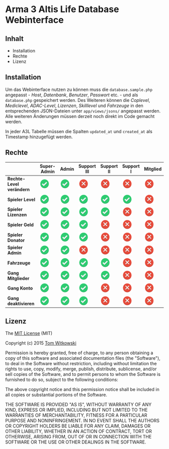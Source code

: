 # Arma 3 Altis Life Database Webinterface

## Inhalt

* Installation
* Rechte
* Lizenz

## Installation

Um das Webinterface nutzen zu können muss die ```database.sample.php``` angepasst - *Host*, *Datenbank*, *Benutzer*, *Passwort* etc. - und als ```database.php``` gespeichert werden. Des Weiteren können die *Coplevel*, *Mediclevel*, *ADAC-Level*, *Lizenzen*, *Skilllevel* und *Fahrzeuge* in den entsprechenden JSON-Dateien unter ```app/views/jsons/``` angepasst werden. Alle weiteren Änderungen müssen derzeit noch direkt im Code gemacht werden.

In jeder A3L Tabelle müssen die Spalten ```updated_at``` und ```created_at``` als Timestamp hinzugefügt werden.

## Rechte

|                            | Super-Admin                                                                                | Admin                                                                                      | Support III                                                                                  | Support II                                                                                   | Support I                                                                                    | Mitglied                                                                                     |
|----------------------------|--------------------------------------------------------------------------------------------|--------------------------------------------------------------------------------------------|----------------------------------------------------------------------------------------------|----------------------------------------------------------------------------------------------|----------------------------------------------------------------------------------------------|----------------------------------------------------------------------------------------------|
| **Rechte-Level verändern** | ![ja](https://raw.githubusercontent.com/Gummibeer/a3l-webinterface/master/icons/check.png) | ![ja](https://raw.githubusercontent.com/Gummibeer/a3l-webinterface/master/icons/check.png) | ![nein](https://raw.githubusercontent.com/Gummibeer/a3l-webinterface/master/icons/error.png) | ![nein](https://raw.githubusercontent.com/Gummibeer/a3l-webinterface/master/icons/error.png) | ![nein](https://raw.githubusercontent.com/Gummibeer/a3l-webinterface/master/icons/error.png) | ![nein](https://raw.githubusercontent.com/Gummibeer/a3l-webinterface/master/icons/error.png) |
| **Spieler Level**          | ![ja](https://raw.githubusercontent.com/Gummibeer/a3l-webinterface/master/icons/check.png) | ![ja](https://raw.githubusercontent.com/Gummibeer/a3l-webinterface/master/icons/check.png) | ![ja](https://raw.githubusercontent.com/Gummibeer/a3l-webinterface/master/icons/check.png)   | ![ja](https://raw.githubusercontent.com/Gummibeer/a3l-webinterface/master/icons/check.png)   | ![ja](https://raw.githubusercontent.com/Gummibeer/a3l-webinterface/master/icons/check.png)   | ![nein](https://raw.githubusercontent.com/Gummibeer/a3l-webinterface/master/icons/error.png) |
| **Spieler Lizenzen**       | ![ja](https://raw.githubusercontent.com/Gummibeer/a3l-webinterface/master/icons/check.png) | ![ja](https://raw.githubusercontent.com/Gummibeer/a3l-webinterface/master/icons/check.png) | ![ja](https://raw.githubusercontent.com/Gummibeer/a3l-webinterface/master/icons/check.png)   | ![ja](https://raw.githubusercontent.com/Gummibeer/a3l-webinterface/master/icons/check.png)   | ![nein](https://raw.githubusercontent.com/Gummibeer/a3l-webinterface/master/icons/error.png) | ![nein](https://raw.githubusercontent.com/Gummibeer/a3l-webinterface/master/icons/error.png) |
| **Spieler Geld**           | ![ja](https://raw.githubusercontent.com/Gummibeer/a3l-webinterface/master/icons/check.png) | ![ja](https://raw.githubusercontent.com/Gummibeer/a3l-webinterface/master/icons/check.png) | ![ja](https://raw.githubusercontent.com/Gummibeer/a3l-webinterface/master/icons/check.png)   | ![nein](https://raw.githubusercontent.com/Gummibeer/a3l-webinterface/master/icons/error.png) | ![nein](https://raw.githubusercontent.com/Gummibeer/a3l-webinterface/master/icons/error.png) | ![nein](https://raw.githubusercontent.com/Gummibeer/a3l-webinterface/master/icons/error.png) |
| **Spieler Donator**        | ![ja](https://raw.githubusercontent.com/Gummibeer/a3l-webinterface/master/icons/check.png) | ![ja](https://raw.githubusercontent.com/Gummibeer/a3l-webinterface/master/icons/check.png) | ![ja](https://raw.githubusercontent.com/Gummibeer/a3l-webinterface/master/icons/check.png)   | ![nein](https://raw.githubusercontent.com/Gummibeer/a3l-webinterface/master/icons/error.png) | ![nein](https://raw.githubusercontent.com/Gummibeer/a3l-webinterface/master/icons/error.png) | ![nein](https://raw.githubusercontent.com/Gummibeer/a3l-webinterface/master/icons/error.png) |
| **Spieler Admin**          | ![ja](https://raw.githubusercontent.com/Gummibeer/a3l-webinterface/master/icons/check.png) | ![ja](https://raw.githubusercontent.com/Gummibeer/a3l-webinterface/master/icons/check.png) | ![nein](https://raw.githubusercontent.com/Gummibeer/a3l-webinterface/master/icons/error.png) | ![nein](https://raw.githubusercontent.com/Gummibeer/a3l-webinterface/master/icons/error.png) | ![nein](https://raw.githubusercontent.com/Gummibeer/a3l-webinterface/master/icons/error.png) | ![nein](https://raw.githubusercontent.com/Gummibeer/a3l-webinterface/master/icons/error.png) |
| **Fahrzeuge**              | ![ja](https://raw.githubusercontent.com/Gummibeer/a3l-webinterface/master/icons/check.png) | ![ja](https://raw.githubusercontent.com/Gummibeer/a3l-webinterface/master/icons/check.png) | ![ja](https://raw.githubusercontent.com/Gummibeer/a3l-webinterface/master/icons/check.png)   | ![ja](https://raw.githubusercontent.com/Gummibeer/a3l-webinterface/master/icons/check.png)   | ![nein](https://raw.githubusercontent.com/Gummibeer/a3l-webinterface/master/icons/error.png) | ![nein](https://raw.githubusercontent.com/Gummibeer/a3l-webinterface/master/icons/error.png) |
| **Gang Mitglieder**        | ![ja](https://raw.githubusercontent.com/Gummibeer/a3l-webinterface/master/icons/check.png) | ![ja](https://raw.githubusercontent.com/Gummibeer/a3l-webinterface/master/icons/check.png) | ![ja](https://raw.githubusercontent.com/Gummibeer/a3l-webinterface/master/icons/check.png)   | ![ja](https://raw.githubusercontent.com/Gummibeer/a3l-webinterface/master/icons/check.png)   | ![nein](https://raw.githubusercontent.com/Gummibeer/a3l-webinterface/master/icons/error.png) | ![nein](https://raw.githubusercontent.com/Gummibeer/a3l-webinterface/master/icons/error.png) |
| **Gang Konto**             | ![ja](https://raw.githubusercontent.com/Gummibeer/a3l-webinterface/master/icons/check.png) | ![ja](https://raw.githubusercontent.com/Gummibeer/a3l-webinterface/master/icons/check.png) | ![ja](https://raw.githubusercontent.com/Gummibeer/a3l-webinterface/master/icons/check.png)   | ![nein](https://raw.githubusercontent.com/Gummibeer/a3l-webinterface/master/icons/error.png) | ![nein](https://raw.githubusercontent.com/Gummibeer/a3l-webinterface/master/icons/error.png) | ![nein](https://raw.githubusercontent.com/Gummibeer/a3l-webinterface/master/icons/error.png) |
| **Gang deaktivieren**      | ![ja](https://raw.githubusercontent.com/Gummibeer/a3l-webinterface/master/icons/check.png) | ![ja](https://raw.githubusercontent.com/Gummibeer/a3l-webinterface/master/icons/check.png) | ![ja](https://raw.githubusercontent.com/Gummibeer/a3l-webinterface/master/icons/check.png)   | ![nein](https://raw.githubusercontent.com/Gummibeer/a3l-webinterface/master/icons/error.png) | ![nein](https://raw.githubusercontent.com/Gummibeer/a3l-webinterface/master/icons/error.png) | ![nein](https://raw.githubusercontent.com/Gummibeer/a3l-webinterface/master/icons/error.png) |

## Lizenz

The [MIT License](http://opensource.org/licenses/MIT) (MIT)

Copyright (c) 2015 [Tom Witkowski](https://github.com/Gummibeer)

Permission is hereby granted, free of charge, to any person obtaining a copy of this software and associated documentation files (the "Software"), to deal in the Software without restriction, including without limitation the rights to use, copy, modify, merge, publish, distribute, sublicense, and/or sell copies of the Software, and to permit persons to whom the Software is furnished to do so, subject to the following conditions:

The above copyright notice and this permission notice shall be included in all copies or substantial portions of the Software.

THE SOFTWARE IS PROVIDED "AS IS", WITHOUT WARRANTY OF ANY KIND, EXPRESS OR IMPLIED, INCLUDING BUT NOT LIMITED TO THE WARRANTIES OF MERCHANTABILITY, FITNESS FOR A PARTICULAR PURPOSE AND NONINFRINGEMENT. IN NO EVENT SHALL THE AUTHORS OR COPYRIGHT HOLDERS BE LIABLE FOR ANY CLAIM, DAMAGES OR OTHER LIABILITY, WHETHER IN AN ACTION OF CONTRACT, TORT OR OTHERWISE, ARISING FROM, OUT OF OR IN CONNECTION WITH THE SOFTWARE OR THE USE OR OTHER DEALINGS IN THE SOFTWARE.